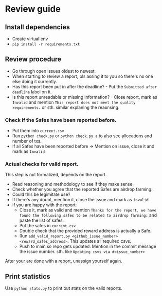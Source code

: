 # Review guide

## Install dependencies

- Create virtual env
- `pip install -r requirements.txt`

## Review procedure

- Go through open issues oldest to newest.
- When starting to review a report, pls assing it to you so there's no one else doing it currently.
- Has this report been put in after the deadline? - Put the `Submitted after deadline` label on it.
- Is this report unreadable or missing information? - Close report, mark as `Invalid` and mention `This report does not meet the quality requirements.` or sth. similar explaning the reaonsing.

### Check if the Safes have been reported before.

- Put them into `current.csv`
- Run `python check.py` or `python check.py a` to also see allocations and number of txs.
- If all Safes have been reported before -> Mention on issue, close it and mark as `Invalid`

### Actual checks for valid report.

This step is not formalized, depends on the report.
- Read reasoning and methodology to see if they make sense.
- Check whether you agree that the reported Safes are airdrop farming.
- Could this be legimitate use?
- If there's any doubt, mention it, close the issue and mark as `invalid`
- If you are happy with the report:
  - Close it, mark as valid and mention `Thanks for the report, we have found the following safes to be related to airdrop farming:` and paste the list of safes.
  - Put the safes in `current.csv`
  - Double check that the provided reward address is actually a Safe.
  - Run `add_valid_report.py <github_issue_number> <reward_safes_address>`. This updates all required csvs.
  - Push to main so repo gets updated. Mention in the commit message the issue number. sth. like `Updating csvs via #<issue_number>`

After your are done with a report, unassign yourself again. 

## Print statistics

Use `python stats.py` to print out stats on the valid reports.